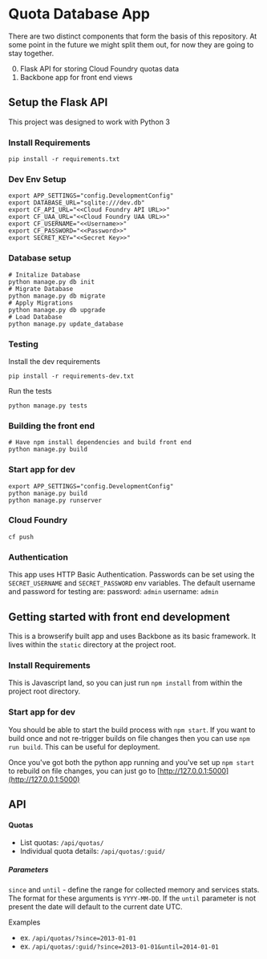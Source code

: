 # Quota Database App
There are two distinct components that form the basis of this repository. At some point in the future we might split them out, for now they are going to stay together.

0. Flask API for storing Cloud Foundry quotas data
0. Backbone app for front end views

## Setup the Flask API
This project was designed to work with Python 3

### Install Requirements
```
pip install -r requirements.txt
```

### Dev Env Setup
```
export APP_SETTINGS="config.DevelopmentConfig"
export DATABASE_URL="sqlite:///dev.db"
export CF_API_URL="<<Cloud Foundry API URL>>"
export CF_UAA_URL="<<Cloud Foundry UAA URL>>"
export CF_USERNAME="<<Username>>"
export CF_PASSWORD="<<Password>>"
export SECRET_KEY="<<Secret Key>>"
```

### Database setup
```
# Initalize Database
python manage.py db init
# Migrate Database
python manage.py db migrate
# Apply Migrations
python manage.py db upgrade
# Load Database
python manage.py update_database
```

### Testing
Install the dev requirements

```
pip install -r requirements-dev.txt
```

Run the tests

```
python manage.py tests
```

### Building the front end

```
# Have npm install dependencies and build front end
python manage.py build
```

### Start app for dev

```
export APP_SETTINGS="config.DevelopmentConfig"
python manage.py build
python manage.py runserver
```

### Cloud Foundry
```
cf push
```

### Authentication
This app uses HTTP Basic Authentication. Passwords can be set using the `SECRET_USERNAME` and `SECRET_PASSWORD` env variables. The default username and password for testing are:
password: `admin`
username: `admin`

## Getting started with front end development
This is a browserify built app and uses Backbone as its basic framework. It lives within the `static` directory at the project root.

### Install Requirements
This is Javascript land, so you can just run `npm install` from within the project root directory.

### Start app for dev
You should be able to start the build process with `npm start`. If you want to build once and not re-trigger builds on file changes then you can use `npm run build`. This can be useful for deployment.

Once you've got both the python app running and you've set up `npm start` to rebuild on file changes, you can just go to [http://127.0.0.1:5000](http://127.0.0.1:5000)


## API

#### Quotas
- List quotas: `/api/quotas/`
- Individual quota details: `/api/quotas/:guid/`

##### Parameters
`since` and `until` - define the range for collected memory and services stats. The format for these arguments is `YYYY-MM-DD`.
If the `until` parameter is not present the date will default to the current date UTC.

Examples
- ex. `/api/quotas/?since=2013-01-01`
- ex. `/api/quotas/:guid/?since=2013-01-01&until=2014-01-01`
